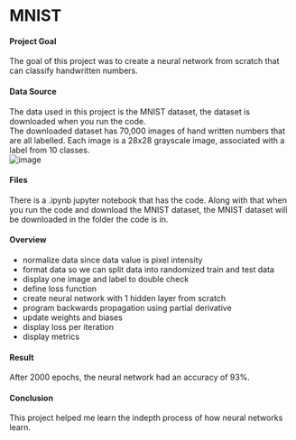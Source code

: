 # MNIST

#### Project Goal

The goal of this project was to create a neural network from scratch that can classify handwritten numbers.

#### Data Source

The data used in this project is the MNIST dataset, the dataset is downloaded when you run the code.<br >
The downloaded dataset has 70,000 images of hand written numbers that are all labelled. Each image is a 28x28 grayscale image, associated with a label from 10 classes.<br >
![image](https://user-images.githubusercontent.com/32663193/120236292-ecf72680-c229-11eb-8341-53c5245e41b4.png)<br >

#### Files

There is a .ipynb jupyter notebook that has the code. Along with that when you run the code and download the MNIST dataset,
the MNIST dataset will be downloaded in the folder the code is in.

#### Overview

  - normalize data since data value is pixel intensity
  - format data so we can split data into randomized train and test data
  - display one image and label to double check
  - define loss function
  - create neural network with 1 hidden layer from scratch
  - program backwards propagation using partial derivative
  - update weights and biases
  - display loss per iteration
  - display metrics

#### Result

After 2000 epochs, the neural network had an accuracy of 93%.<br >

#### Conclusion

This project helped me learn the indepth process of how neural networks learn.
